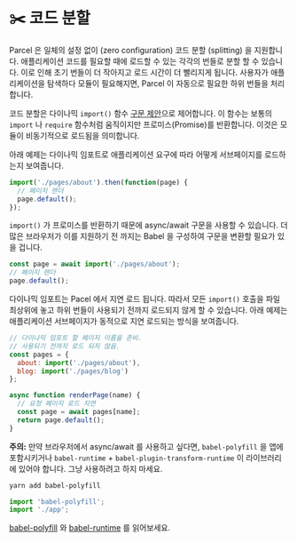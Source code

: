 # ✂️ 코드 분할

Parcel 은 일체의 설정 없이 (zero configuration) 코드 분할 (splitting) 을 지원합니다. 애플리케이션 코드를 필요할 때에 로드할 수 있는 각각의 번들로 분할 할 수 있습니다. 이로 인해 초기 번들이 더 작아지고 로드 시간이 더 빨리지게 됩니다. 사용자가 애플리케이션을 탐색하다 모듈이 필요해지면, Parcel 이 자동으로 필요한 하위 번들을 처리합니다.

코드 분할은 다이나믹 `import()` 함수 [구문 제안](https://github.com/tc39/proposal-dynamic-import)으로 제어합니다. 이 함수는 보통의 `import` 나 `require` 함수처럼 움직이지만 프로미스(Promise)를 반환합니다. 이것은 모듈이 비동기적으로 로드됨을 의미합니다.

아래 예제는 다이나믹 임포트로 애플리케이션 요구에 따라 어떻게 서브페이지를 로드하는지 보여줍니다.

```javascript
import('./pages/about').then(function(page) {
  // 페이지 렌더
  page.default();
});
```

`import()` 가 프로미스를 반환하기 때문에 async/await 구문을 사용할 수 있습니다. 더 많은 브라우저가 이를 지원하기 전 까지는 Babel 을 구성하여 구문을 변환할 필요가 있을 겁니다.

```javascript
const page = await import('./pages/about');
// 페이지 렌더
page.default();
```

다이나믹 임포트는 Pacel 에서 지연 로드 됩니다. 따라서 모든 `import()` 호출을 파일 최상위에 놓고 하위 번들이 사용되기 전까지 로드되지 않게 할 수 있습니다. 아래 예제는 애플리케이션 서브페이지가 동적으로 지연 로드되는 방식을 보여줍니다.

```javascript
// 다이나믹 임포트 할 페이지 이름을 준비.
// 사용되기 전까지 로드 되지 않음.
const pages = {
  about: import('./pages/about'),
  blog: import('./pages/blog')
};

async function renderPage(name) {
  // 요청 페이지 로드 지연
  const page = await pages[name];
  return page.default();
}
```

**주의:** 만약 브라우저에서 async/await 를 사용하고 싶다면, `babel-polyfill` 을 앱에 포함시키거나 `babel-runtime` + `babel-plugin-transform-runtime` 이 라이브러리에 있어야 합니다. 그냥 사용하려고 하지 마세요.

```bash
yarn add babel-polyfill
```

```javascript
import 'babel-polyfill';
import './app';
```

[babel-polyfill](http://babeljs.io/docs/usage/polyfill) 와 [babel-runtime](http://babeljs.io/docs/plugins/transform-runtime) 를 읽어보세요.
